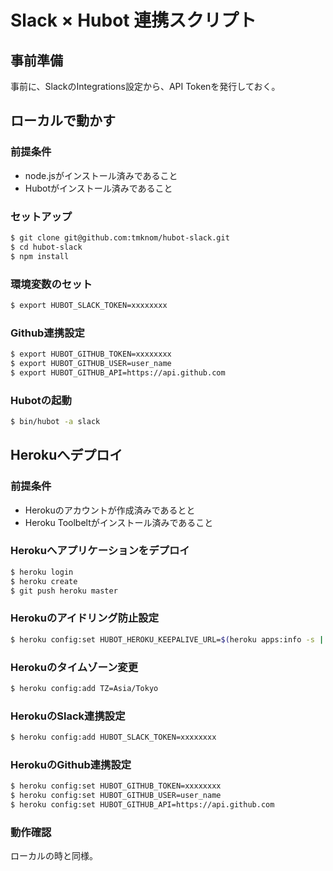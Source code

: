 # Slack × Hubot 連携スクリプト


## 事前準備

事前に、SlackのIntegrations設定から、API Tokenを発行しておく。


## ローカルで動かす

### 前提条件

* node.jsがインストール済みであること
* Hubotがインストール済みであること

### セットアップ

```bash
$ git clone git@github.com:tmknom/hubot-slack.git
$ cd hubot-slack
$ npm install
```

### 環境変数のセット

```bash
$ export HUBOT_SLACK_TOKEN=xxxxxxxx
```

### Github連携設定

```bash
$ export HUBOT_GITHUB_TOKEN=xxxxxxxx
$ export HUBOT_GITHUB_USER=user_name
$ export HUBOT_GITHUB_API=https://api.github.com
```

### Hubotの起動

```bash
$ bin/hubot -a slack
```


## Herokuへデプロイ

### 前提条件

* Herokuのアカウントが作成済みであるとと
* Heroku Toolbeltがインストール済みであること

### Herokuへアプリケーションをデプロイ

```bash
$ heroku login
$ heroku create
$ git push heroku master
```

### Herokuのアイドリング防止設定

```bash
$ heroku config:set HUBOT_HEROKU_KEEPALIVE_URL=$(heroku apps:info -s | grep web_url | cut -d= -f2)
```

### Herokuのタイムゾーン変更

```bash
$ heroku config:add TZ=Asia/Tokyo
```

### HerokuのSlack連携設定

```bash
$ heroku config:add HUBOT_SLACK_TOKEN=xxxxxxxx
```

### HerokuのGithub連携設定

```bash
$ heroku config:set HUBOT_GITHUB_TOKEN=xxxxxxxx
$ heroku config:set HUBOT_GITHUB_USER=user_name
$ heroku config:set HUBOT_GITHUB_API=https://api.github.com
```

### 動作確認

ローカルの時と同様。
